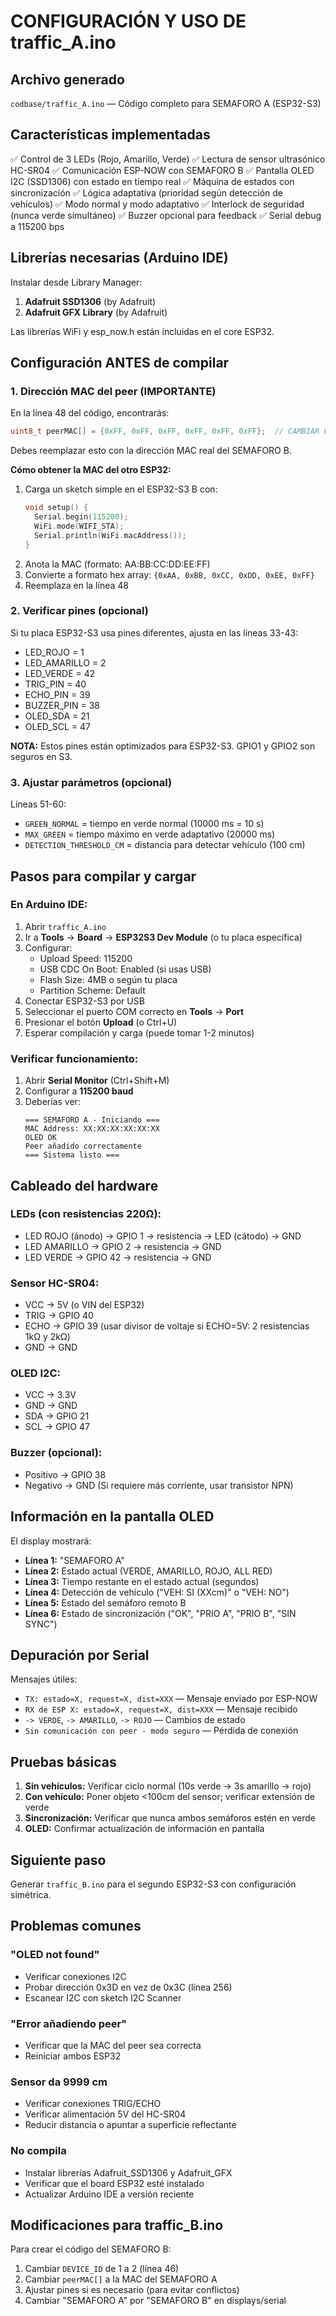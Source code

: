 # CONFIGURACIÓN Y USO DE traffic_A.ino

## Archivo generado
`codbase/traffic_A.ino` — Código completo para SEMAFORO A (ESP32-S3)

## Características implementadas
✅ Control de 3 LEDs (Rojo, Amarillo, Verde)
✅ Lectura de sensor ultrasónico HC-SR04
✅ Comunicación ESP-NOW con SEMAFORO B
✅ Pantalla OLED I2C (SSD1306) con estado en tiempo real
✅ Máquina de estados con sincronización
✅ Lógica adaptativa (prioridad según detección de vehículos)
✅ Modo normal y modo adaptativo
✅ Interlock de seguridad (nunca verde simultáneo)
✅ Buzzer opcional para feedback
✅ Serial debug a 115200 bps

## Librerías necesarias (Arduino IDE)
Instalar desde Library Manager:
1. **Adafruit SSD1306** (by Adafruit)
2. **Adafruit GFX Library** (by Adafruit)

Las librerías WiFi y esp_now.h están incluidas en el core ESP32.

## Configuración ANTES de compilar

### 1. Dirección MAC del peer (IMPORTANTE)
En la línea 48 del código, encontrarás:
```cpp
uint8_t peerMAC[] = {0xFF, 0xFF, 0xFF, 0xFF, 0xFF, 0xFF};  // CAMBIAR ESTO
```

Debes reemplazar esto con la dirección MAC real del SEMAFORO B.

**Cómo obtener la MAC del otro ESP32:**
1. Carga un sketch simple en el ESP32-S3 B con:
   ```cpp
   void setup() {
     Serial.begin(115200);
     WiFi.mode(WIFI_STA);
     Serial.println(WiFi.macAddress());
   }
   ```
2. Anota la MAC (formato: AA:BB:CC:DD:EE:FF)
3. Convierte a formato hex array: `{0xAA, 0xBB, 0xCC, 0xDD, 0xEE, 0xFF}`
4. Reemplaza en la línea 48

### 2. Verificar pines (opcional)
Si tu placa ESP32-S3 usa pines diferentes, ajusta en las líneas 33-43:
- LED_ROJO = 1
- LED_AMARILLO = 2
- LED_VERDE = 42
- TRIG_PIN = 40
- ECHO_PIN = 39
- BUZZER_PIN = 38
- OLED_SDA = 21
- OLED_SCL = 47

**NOTA:** Estos pines están optimizados para ESP32-S3. GPIO1 y GPIO2 son seguros en S3.

### 3. Ajustar parámetros (opcional)
Líneas 51-60:
- `GREEN_NORMAL` = tiempo en verde normal (10000 ms = 10 s)
- `MAX_GREEN` = tiempo máximo en verde adaptativo (20000 ms)
- `DETECTION_THRESHOLD_CM` = distancia para detectar vehículo (100 cm)

## Pasos para compilar y cargar

### En Arduino IDE:
1. Abrir `traffic_A.ino`
2. Ir a **Tools** → **Board** → **ESP32S3 Dev Module** (o tu placa específica)
3. Configurar:
   - Upload Speed: 115200
   - USB CDC On Boot: Enabled (si usas USB)
   - Flash Size: 4MB o según tu placa
   - Partition Scheme: Default
4. Conectar ESP32-S3 por USB
5. Seleccionar el puerto COM correcto en **Tools** → **Port**
6. Presionar el botón **Upload** (o Ctrl+U)
7. Esperar compilación y carga (puede tomar 1-2 minutos)

### Verificar funcionamiento:
1. Abrir **Serial Monitor** (Ctrl+Shift+M)
2. Configurar a **115200 baud**
3. Deberías ver:
   ```
   === SEMAFORO A - Iniciando ===
   MAC Address: XX:XX:XX:XX:XX:XX
   OLED OK
   Peer añadido correctamente
   === Sistema listo ===
   ```

## Cableado del hardware

### LEDs (con resistencias 220Ω):
- LED ROJO (ánodo) → GPIO 1 → resistencia → LED (cátodo) → GND
- LED AMARILLO → GPIO 2 → resistencia → GND
- LED VERDE → GPIO 42 → resistencia → GND

### Sensor HC-SR04:
- VCC → 5V (o VIN del ESP32)
- TRIG → GPIO 40
- ECHO → GPIO 39 (usar divisor de voltaje si ECHO=5V: 2 resistencias 1kΩ y 2kΩ)
- GND → GND

### OLED I2C:
- VCC → 3.3V
- GND → GND
- SDA → GPIO 21
- SCL → GPIO 47

### Buzzer (opcional):
- Positivo → GPIO 38
- Negativo → GND
(Si requiere más corriente, usar transistor NPN)

## Información en la pantalla OLED
El display mostrará:
- **Línea 1:** "SEMAFORO A"
- **Línea 2:** Estado actual (VERDE, AMARILLO, ROJO, ALL RED)
- **Línea 3:** Tiempo restante en el estado actual (segundos)
- **Línea 4:** Detección de vehículo ("VEH: SI (XXcm)" o "VEH: NO")
- **Línea 5:** Estado del semáforo remoto B
- **Línea 6:** Estado de sincronización ("OK", "PRIO A", "PRIO B", "SIN SYNC")

## Depuración por Serial
Mensajes útiles:
- `TX: estado=X, request=X, dist=XXX` — Mensaje enviado por ESP-NOW
- `RX de ESP X: estado=X, request=X, dist=XXX` — Mensaje recibido
- `-> VERDE`, `-> AMARILLO`, `-> ROJO` — Cambios de estado
- `Sin comunicación con peer - modo seguro` — Pérdida de conexión

## Pruebas básicas
1. **Sin vehículos:** Verificar ciclo normal (10s verde → 3s amarillo → rojo)
2. **Con vehículo:** Poner objeto <100cm del sensor; verificar extensión de verde
3. **Sincronización:** Verificar que nunca ambos semáforos estén en verde
4. **OLED:** Confirmar actualización de información en pantalla

## Siguiente paso
Generar `traffic_B.ino` para el segundo ESP32-S3 con configuración simétrica.

## Problemas comunes

### "OLED not found"
- Verificar conexiones I2C
- Probar dirección 0x3D en vez de 0x3C (línea 256)
- Escanear I2C con sketch I2C Scanner

### "Error añadiendo peer"
- Verificar que la MAC del peer sea correcta
- Reiniciar ambos ESP32

### Sensor da 9999 cm
- Verificar conexiones TRIG/ECHO
- Verificar alimentación 5V del HC-SR04
- Reducir distancia o apuntar a superficie reflectante

### No compila
- Instalar librerías Adafruit_SSD1306 y Adafruit_GFX
- Verificar que el board ESP32 esté instalado
- Actualizar Arduino IDE a versión reciente

## Modificaciones para traffic_B.ino
Para crear el código del SEMAFORO B:
1. Cambiar `DEVICE_ID` de 1 a 2 (línea 46)
2. Cambiar `peerMAC[]` a la MAC del SEMAFORO A
3. Ajustar pines si es necesario (para evitar conflictos)
4. Cambiar "SEMAFORO A" por "SEMAFORO B" en displays/serial
